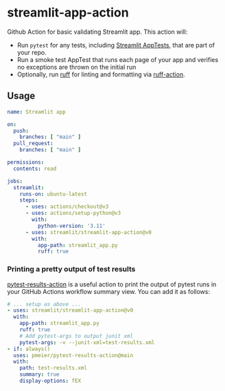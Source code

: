 # streamlit-app-action

Github Action for basic validating Streamlit app. This action will:

- Run `pytest` for any tests, including [Streamlit AppTests](https://docs.streamlit.io/library/api-reference/app-testing),
  that are part of your repo.
- Run a smoke test AppTest that runs each page of your app and verifies no exceptions are thrown on the initial run
- Optionally, run [ruff](https://github.com/astral-sh/ruff) for linting and formatting via
  [ruff-action](https://github.com/ChartBoost/ruff-action).

## Usage

```yml
name: Streamlit app

on:
  push:
    branches: [ "main" ]
  pull_request:
    branches: [ "main" ]

permissions:
  contents: read

jobs:
  streamlit:
    runs-on: ubuntu-latest
    steps:
      - uses: actions/checkout@v3
      - uses: actions/setup-python@v3
        with:
          python-version: '3.11'
      - uses: streamlit/streamlit-app-action@v0
        with:
          app-path: streamlit_app.py
          ruff: true
```

### Printing a pretty output of test results

[pytest-results-action](https://github.com/marketplace/actions/pytest-results-actions) is a useful action
to print the output of pytest runs in your GitHub Actions workflow summary view. You can add it as follows:

```yml
# ... setup as above ...
- uses: streamlit/streamlit-app-action@v0
  with:
    app-path: streamlit_app.py
    ruff: true
    # Add pytest-args to output junit xml
    pytest-args: -v --junit-xml=test-results.xml
- if: always()
  uses: pmeier/pytest-results-action@main
  with:
    path: test-results.xml
    summary: true
    display-options: fEX
```
